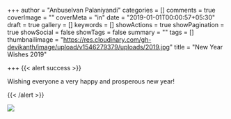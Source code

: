 +++
author = "Anbuselvan Palaniyandi"
categories = []
comments = true
coverImage = ""
coverMeta = "in"
date = "2019-01-01T00:00:57+05:30"
draft = true
gallery = []
keywords = []
showActions = true
showPagination = true
showSocial = false
showTags = false
summary = ""
tags = []
thumbnailimage = "https://res.cloudinary.com/gh-devikanth/image/upload/v1546279379/uploads/2019.jpg"
title = "New Year Wishes 2019"

+++
{{< alert success >}} 

Wishing everyone a very happy and prosperous new year!

 {{< /alert >}}

![](https://res.cloudinary.com/gh-devikanth/image/upload/v1546278981/uploads/2018_2019_600px%5B1%5D.png)